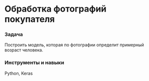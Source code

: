 # Обработка фотографий покупателя

### Задача
Построить модель, которая по фотографии определит примерный возраст человека.

### Инструменты и навыки
Python, Keras
